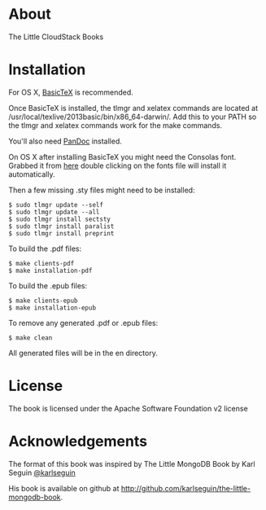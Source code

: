 About
=====

The Little CloudStack Books

Installation
========

For OS X, [BasicTeX](http://www.tug.org/mactex/morepackages.html) is recommended.

Once BasicTeX is installed, the tlmgr and xelatex commands are located at /usr/local/texlive/2013basic/bin/x86_64-darwin/.
Add this to your PATH so the tlmgr and xelatex commands work for the make commands.

You'll also need [PanDoc](https://code.google.com/p/pandoc/downloads/list) installed.

On OS X after installing BasicTeX you might need the Consolas font.
Grabbed it from [here](http://www.fontpalace.com/font-details/Consolas/) double clicking on the fonts file will install it automatically.

Then a few missing .sty files might need to be installed:

    $ sudo tlmgr update --self
    $ sudo tlmgr update --all
    $ sudo tlmgr install sectsty
    $ sudo tlmgr install paralist
    $ sudo tlmgr install preprint

To build the .pdf files:

    $ make clients-pdf
    $ make installation-pdf

To build the .epub files:

    $ make clients-epub
    $ make installation-epub
    
To remove any generated .pdf or .epub files:

    $ make clean
    
All generated files will be in the en directory.

License
=======

The book is licensed under the Apache Software Foundation v2 license

Acknowledgements
================

The format of this book was inspired by The Little MongoDB Book by Karl Seguin [@karlseguin](http://twitter.com/karlseguin)

His book is available on github at <http://github.com/karlseguin/the-little-mongodb-book>.
